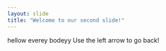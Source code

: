 ```yaml
---
layout: slide
title: "Welcome to our second slide!"
---
```

hellow everey bodeyy
Use the left arrow to go back!

